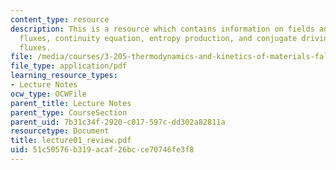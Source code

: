 ```yaml
---
content_type: resource
description: This is a resource which contains information on fields and gradients,
  fluxes, continuity equation, entropy production, and conjugate driving forces and
  fluxes.
file: /media/courses/3-205-thermodynamics-and-kinetics-of-materials-fall-2006/51c50576b319acaf26bcce70746fe3f8_lecture01_review.pdf
file_type: application/pdf
learning_resource_types:
- Lecture Notes
ocw_type: OCWFile
parent_title: Lecture Notes
parent_type: CourseSection
parent_uid: 7b31c34f-2920-c017-597c-dd302a82811a
resourcetype: Document
title: lecture01_review.pdf
uid: 51c50576-b319-acaf-26bc-ce70746fe3f8
---
```

